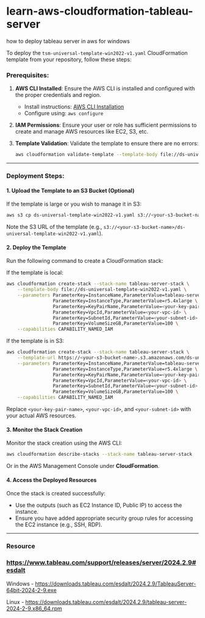 # learn-aws-cloudformation-tableau-server
how to deploy tableau server in aws for windows

To deploy the `tsm-universal-template-win2022-v1.yaml` CloudFormation template from your repository, follow these steps:

### Prerequisites:
1. **AWS CLI Installed**:
   Ensure the AWS CLI is installed and configured with the proper credentials and region.
   - Install instructions: [AWS CLI Installation](https://docs.aws.amazon.com/cli/latest/userguide/install-cliv2.html)
   - Configure using: `aws configure`

2. **IAM Permissions**:
   Ensure your user or role has sufficient permissions to create and manage AWS resources like EC2, S3, etc.

3. **Template Validation**:
   Validate the template to ensure there are no errors:
   ```bash
   aws cloudformation validate-template --template-body file://ds-universal-template-win2022-v1.yaml
   ```

---

### Deployment Steps:

#### 1. Upload the Template to an S3 Bucket (Optional)
If the template is large or you wish to manage it in S3:
   ```bash
   aws s3 cp ds-universal-template-win2022-v1.yaml s3://<your-s3-bucket-name>/
   ```
   Note the S3 URL of the template (e.g., `s3://<your-s3-bucket-name>/ds-universal-template-win2022-v1.yaml`).

#### 2. Deploy the Template
Run the following command to create a CloudFormation stack:

If the template is local:
```bash
aws cloudformation create-stack --stack-name tableau-server-stack \
    --template-body file://ds-universal-template-win2022-v1.yaml \
    --parameters ParameterKey=InstanceName,ParameterValue=tableau-server \
                 ParameterKey=InstanceType,ParameterValue=r5.4xlarge \
                 ParameterKey=KeyPairName,ParameterValue=<your-key-pair-name> \
                 ParameterKey=VpcId,ParameterValue=<your-vpc-id> \
                 ParameterKey=SubnetId,ParameterValue=<your-subnet-id> \
                 ParameterKey=VolumeSizeGB,ParameterValue=100 \
    --capabilities CAPABILITY_NAMED_IAM
```

If the template is in S3:
```bash
aws cloudformation create-stack --stack-name tableau-server-stack \
    --template-url https://<your-s3-bucket-name>.s3.amazonaws.com/ds-universal-template-win2022-v1.yaml \
    --parameters ParameterKey=InstanceName,ParameterValue=tableau-server \
                 ParameterKey=InstanceType,ParameterValue=r5.4xlarge \
                 ParameterKey=KeyPairName,ParameterValue=<your-key-pair-name> \
                 ParameterKey=VpcId,ParameterValue=<your-vpc-id> \
                 ParameterKey=SubnetId,ParameterValue=<your-subnet-id> \
                 ParameterKey=VolumeSizeGB,ParameterValue=100 \
    --capabilities CAPABILITY_NAMED_IAM
```

Replace `<your-key-pair-name>`, `<your-vpc-id>`, and `<your-subnet-id>` with your actual AWS resources.

#### 3. Monitor the Stack Creation
Monitor the stack creation using the AWS CLI:
```bash
aws cloudformation describe-stacks --stack-name tableau-server-stack
```
Or in the AWS Management Console under **CloudFormation**.

#### 4. Access the Deployed Resources
Once the stack is created successfully:
- Use the outputs (such as EC2 Instance ID, Public IP) to access the instance.
- Ensure you have added appropriate security group rules for accessing the EC2 instance (e.g., SSH, RDP).

---
### Resource 
### https://www.tableau.com/support/releases/server/2024.2.9#esdalt
Windows - https://downloads.tableau.com/esdalt/2024.2.9/TableauServer-64bit-2024-2-9.exe

Linux - https://downloads.tableau.com/esdalt/2024.2.9/tableau-server-2024-2-9.x86_64.rpm
